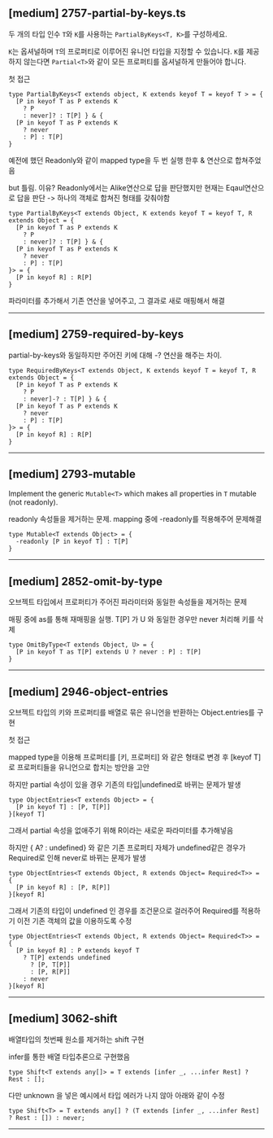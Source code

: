 
## [medium] 2757-partial-by-keys.ts

 두 개의 타입 인수 `T`와 `K`를 사용하는 `PartialByKeys<T, K>`를 구성하세요.

  `K`는 옵셔널하며 `T`의 프로퍼티로 이루어진 유니언 타입을 지정할 수 있습니다. `K`를 제공하지 않는다면 `Partial<T>`와 같이 모든 프로퍼티를 옵셔널하게 만들어야 합니다.

첫 접근

```
type PartialByKeys<T extends object, K extends keyof T = keyof T > = {
  [P in keyof T as P extends K 
    ? P 
    : never]? : T[P] } & {
  [P in keyof T as P extends K 
    ? never 
    : P] : T[P]
}
```

예전에 했던 Readonly와 같이 mapped type을 두 번 실행 한후 & 연산으로 합쳐주었음

but 틀림. 이유? Readonly에서는 Alike연산으로 답을 판단했지만 현재는 Eqaul연산으로 답을 판단 -> 하나의 객체로 합쳐진 형태를 갖춰야함




```
type PartialByKeys<T extends Object, K extends keyof T = keyof T, R extends Object = {
  [P in keyof T as P extends K 
    ? P 
    : never]? : T[P] } & {
  [P in keyof T as P extends K 
    ? never 
    : P] : T[P]
}> = {
  [P in keyof R] : R[P]
}
```

파라미터를 추가해서 기존 연산을 넣어주고, 그 결과로 새로 매핑해서 해결


------

## [medium] 2759-required-by-keys

partial-by-keys와 동일하지만 주어진 키에 대해 -? 연산을 해주는 차이.

```
type RequiredByKeys<T extends Object, K extends keyof T = keyof T, R extends Object = {
  [P in keyof T as P extends K 
    ? P 
    : never]-? : T[P] } & {
  [P in keyof T as P extends K 
    ? never 
    : P] : T[P]
}> = {
  [P in keyof R] : R[P]
}
```

------

## [medium] 2793-mutable

  Implement the generic ```Mutable<T>``` which makes all properties in ```T``` mutable (not readonly).

  readonly 속성들을 제거하는 문제. mapping 중에 -readonly를 적용해주어 문제해결

```
type Mutable<T extends Object> = {
  -readonly [P in keyof T] : T[P]
}
```

------

## [medium] 2852-omit-by-type

오브젝트 타입에서 프로퍼티가 주어진 파라미터와 동일한 속성들을 제거하는 문제

매핑 중에 as를 통해 재매핑을 실행. T[P] 가 U 와 동일한 경우만 never 처리해 키를 삭제

```
type OmitByType<T extends Object, U> = {
  [P in keyof T as T[P] extends U ? never : P] : T[P]
}
```

------

## [medium] 2946-object-entries

오브젝트 타입의 키와 프로퍼티를 배열로 묶은 유니언을 반환하는 Object.entries를 구현

첫 접근

mapped type을 이용해 프로퍼티를 [키, 프로퍼티] 와 같은 형태로 변경 후 [keyof T]로 프로퍼티들을 유니언으로 합치는 방안을 고안

하지만 partial 속성이 있을 경우 기존의 타입|undefined로 바뀌는 문제가 발생

```
type ObjectEntries<T extends Object> = {
  [P in keyof T] : [P, T[P]]
}[keyof T]
```

그래서 partial 속성을 없애주기 위해 R이라는 새로운 파라미터를 추가해넣음

하지만 { A? : undefined} 와 같은 기존 프로퍼티 자체가 undefined같은 경우가 Required로 인해 never로 바뀌는 문제가 발생


```
type ObjectEntries<T extends Object, R extends Object= Required<T>> = {
  [P in keyof R] : [P, R[P]]
}[keyof R]
```

그래서 기존의 타입이 undefined 인 경우를 조건문으로 걸러주어 Required를 적용하기 이전 기존 객체의 값을 이용하도록 수정

```
type ObjectEntries<T extends Object, R extends Object= Required<T>> = {
  [P in keyof R] : P extends keyof T 
    ? T[P] extends undefined
      ? [P, T[P]]
      : [P, R[P]]
    : never
}[keyof R]
```

------

## [medium] 3062-shift

배열타입의 첫번째 원소를 제거하는 shift 구현

infer를 통한 배열 타입추론으로 구현했음

```
type Shift<T extends any[]> = T extends [infer _, ...infer Rest] ? Rest : [];
```

다만 unknown 을 넣은 예시에서 타입 에러가 나지 않아 아래와 같이 수정

```
type Shift<T> = T extends any[] ? (T extends [infer _, ...infer Rest] ? Rest : []) : never;
```

------